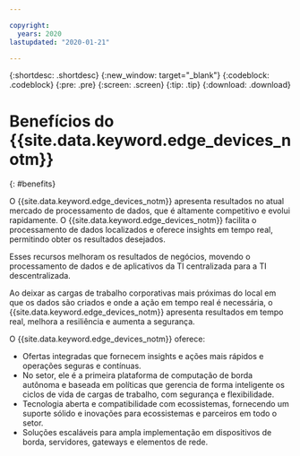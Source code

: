 ```yaml
---

copyright:
  years: 2020
lastupdated: "2020-01-21"

---
```


{:shortdesc: .shortdesc}
{:new_window: target="_blank"}
{:codeblock: .codeblock}
{:pre: .pre}
{:screen: .screen}
{:tip: .tip}
{:download: .download}

# Benefícios do {{site.data.keyword.edge_devices_notm}}
{: #benefits}

O {{site.data.keyword.edge_devices_notm}} apresenta resultados no atual mercado de processamento de dados, que é altamente competitivo e evolui rapidamente. O {{site.data.keyword.edge_devices_notm}} facilita o processamento de dados localizados e oferece insights em tempo real, permitindo obter os resultados desejados.

Esses recursos melhoram os resultados de negócios, movendo o processamento de dados e de aplicativos da TI centralizada para a TI descentralizada.

Ao deixar as cargas de trabalho corporativas mais próximas do local em que os dados são criados e onde a ação em tempo real é necessária, o {{site.data.keyword.edge_devices_notm}} apresenta resultados em tempo real, melhora a resiliência e aumenta a segurança.

O {{site.data.keyword.edge_devices_notm}} oferece: 

* Ofertas integradas que fornecem insights e ações mais rápidos e operações seguras e contínuas.
* No setor, ele é a primeira plataforma de computação de borda autônoma e baseada em políticas que gerencia de forma inteligente os ciclos de vida de cargas de trabalho, com segurança e flexibilidade.
* Tecnologia aberta e compatibilidade com ecossistemas, fornecendo um suporte sólido e inovações para ecossistemas e parceiros em todo o setor.
* Soluções escaláveis para ampla implementação em dispositivos de borda, servidores, gateways e elementos de rede.
